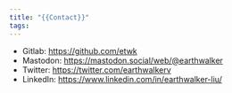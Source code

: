 ```yaml
---
title: "{{Contact}}"
tags: 
---
```


- Gitlab: https://github.com/etwk
- Mastodon: https://mastodon.social/web/@earthwalker
- Twitter: https://twitter.com/earthwalkerv
- LinkedIn: https://www.linkedin.com/in/earthwalker-liu/